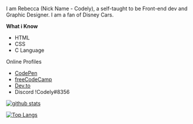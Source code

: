 I am Rebecca (Nick Name - Codely), a self-taught to be Front-end dev and Graphic Designer. I am a fan of Disney Cars.

**What i Know**

- HTML
- CSS
- C Language


Online Profiles
- [CodePen](https://codepen.io/codly)
- [freeCodeCamp](https://www.freecodecamp.org/codely)
- [Dev.to](https://dev.to/codelyf)
- Discord !Codely#8356

[![github stats](https://github-readme-stats.vercel.app/api?username=Codely-F&count_private=true&show_icons=true&theme=algolia&include_all_commits=true&custom_title=My%20GitHub%20Stats)](https://github.com/anuraghazra/github-readme-stats)

[![Top Langs](https://github-readme-stats.vercel.app/api/top-langs/?username=Codely-F)](https://github.com/anuraghazra/github-readme-stats)
